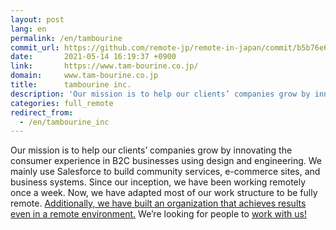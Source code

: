 ```yaml
---
layout: post
lang: en
permalink: /en/tambourine
commit_url: https://github.com/remote-jp/remote-in-japan/commit/b5b76e6e580dc9ac088cdbbe3b450a5b2a6906b1
date:       2021-05-14 16:19:37 +0900
link:       https://www.tam-bourine.co.jp/
domain:     www.tam-bourine.co.jp
title:      tambourine inc.
description: 'Our mission is to help our clients’ companies grow by innovating the consumer experience in B2C businesses using design and engineering. We mainly use Salesforce to build community services, e-commerce sites, and business systems. Since our inception, we have been working remotely once a week. Now, we have adapted most of our work structure to be fully remote. Additionally, we have built an organization that achieves results even in a remote environment. We’re looking for people to work with us!'
categories: full_remote
redirect_from:
  - /en/tambourine_inc
---
```


<p>Our mission is to help our clients’ companies grow by innovating the consumer experience in B2C businesses using design and engineering. We mainly use Salesforce to build community services, e-commerce sites, and business systems. Since our inception, we have been working remotely once a week. Now, we have adapted most of our work structure to be fully remote. <a href="https://note.com/8120001123887/n/n1cee2e1be934">Additionally, we have built an organization that achieves results even in a remote environment.</a> We’re looking for people to <a href="https://www.wantedly.com/companies/tambourineinc/projects">work with us!</a></p>
